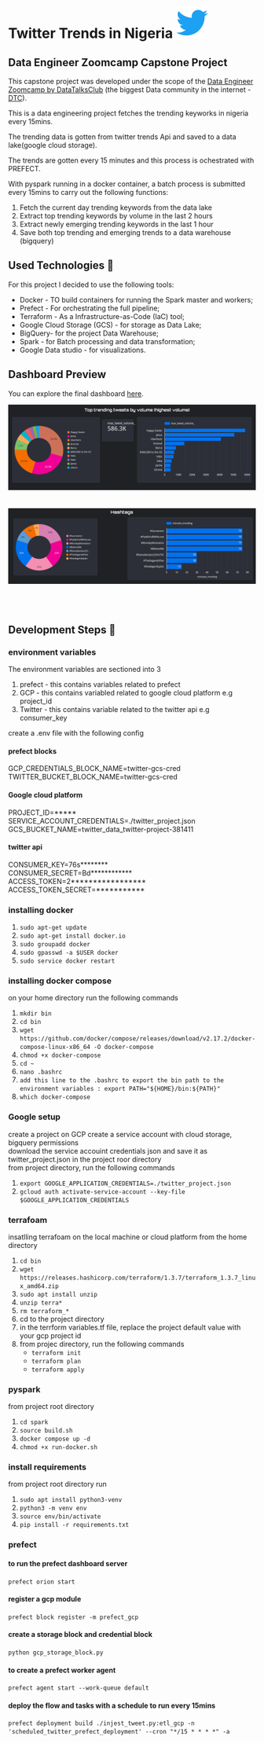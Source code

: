 # Twitter Trends in Nigeria   ![twitter](https://github.com/davidkingg/twitter-trends/blob/main/utills/twitter-logo-2429%20(1).png)
## Data Engineer Zoomcamp Capstone Project 

This capstone project was developed under the scope of the [Data Engineer Zoomcamp by DataTalksClub](https://github.com/DataTalksClub/data-engineering-zoomcamp) (the biggest Data community in the internet - [DTC](https://datatalks.club/)).

This is a data engineering project fetches the trending keyworks in nigeria every 15mins.  

The trending data is gotten from twitter trends Api and saved to a data lake(google cloud storage).  

The trends are gotten every 15 minutes and this process is ochestrated with PREFECT.  

With pyspark running in a docker container, a batch process is submitted every 15mins to carry out the following functions:  
1. Fetch the current day trending keywords from the data lake
2. Extract top trending keywords by volume in the last 2 hours
3. Extract newly emerging trending keywords in the last 1 hour
4. Save both top trending and emerging trends to a data warehouse (bigquery)


## Used Technologies 🔨

For this project I decided to use the following tools:
- Docker - TO build containers for running the Spark master and workers;
- Prefect - For orchestrating the full pipeline;
- Terraform - As a Infrastructure-as-Code (IaC) tool;
- Google Cloud Storage (GCS) - for storage as Data Lake;
- BigQuery- for the project Data Warehouse;
- Spark - for Batch processing and data transformation;
- Google Data studio - for visualizations.


## Dashboard Preview

You can explore the final dashboard [here](https://lookerstudio.google.com/reporting/9c44d5b0-c85e-4061-9d68-65c0ce5946d4).

![Dashboard Page 1](https://github.com/davidkingg/twitter-trends/blob/main/utills/dashboard2.png)</br>
</br>
</br>
![Dashboard Page 2](https://github.com/davidkingg/twitter-trends/blob/main/utills/dashboard1.png)

</br>
</br>


## Development Steps 🚧

### environment variables
The environment variables are sectioned into 3
1. prefect - this contains variables related to prefect 
2. GCP - this contains variabled related to google cloud platform e.g project_id
3. Twitter - this contains variable related to the twitter api e.g consumer_key

create a .env file with the following config
#### prefect blocks
GCP_CREDENTIALS_BLOCK_NAME=twitter-gcs-cred <br>
TWITTER_BUCKET_BLOCK_NAME=twitter-gcs-cred <br>
#### Google cloud platform
PROJECT_ID=*****
SERVICE_ACCOUNT_CREDENTIALS=./twitter_project.json
GCS_BUCKET_NAME=twitter_data_twitter-project-381411
#### twitter api
CONSUMER_KEY=76s******** <br>
CONSUMER_SECRET=Bd************<br>
ACCESS_TOKEN=2*****************<br>
ACCESS_TOKEN_SECRET=***********<br>


### installing docker
1. `sudo apt-get update`
2. `sudo apt-get install docker.io`
3. `sudo groupadd docker`
4. `sudo gpasswd -a $USER docker`
5. `sudo service docker restart`


### installing docker compose
on your home directory run the following commands
1. `mkdir bin`
2. `cd bin`
3. `wget https://github.com/docker/compose/releases/download/v2.17.2/docker-compose-linux-x86_64 -O docker-compose`
4. `chmod +x docker-compose`
5. `cd ~`
6. `nano .bashrc`
7. `add this line to the .bashrc to export the bin path to the environment variables : export PATH="${HOME}/bin:${PATH}"`
8. `which docker-compose`


### Google setup
create a project on GCP
create a service account with cloud storage, bigquery permissions <br>
download the service accouint credentials json and save it as twitter_project.json in the project roor directory <br>
from project directory, run the following commands <br>
1. `export GOOGLE_APPLICATION_CREDENTIALS=./twitter_project.json` <br>
2. `gcloud auth activate-service-account --key-file $GOOGLE_APPLICATION_CREDENTIALS` <br>


### terrafoam
insatlling terrafoam on the local machine or cloud platform
from the home directory
1. `cd bin`
2. `wget https://releases.hashicorp.com/terraform/1.3.7/terraform_1.3.7_linux_amd64.zip`
3. `sudo apt install unzip`
4. `unzip terra*`
5. `rm terraform_*`
6. cd to the project directory
7. in the terrform variables.tf file, replace the project default value with your gcp project id
8. from projec directory, run the following commands
    - `terraform init`
    - `terraform plan`
    - `terraform apply`



### pyspark
from project root directory
1. `cd spark`
2. `source build.sh`
3. `docker compose up -d`
4. `chmod +x run-docker.sh`


### install requirements
from project root directory run
1. `sudo apt install python3-venv`
2. `python3 -m venv env`
3. `source env/bin/activate`
5. `pip install -r requirements.txt`


### prefect
#### to run the prefect dashboard server
`prefect orion start`

#### register a gcp module
`prefect block register -m prefect_gcp`

#### create a storage block and credential block
`python gcp_storage_block.py`  

#### to create a prefect worker agent
`prefect agent start --work-queue default`

#### deploy the flow and tasks with a schedule to run every 15mins
`prefect deployment build ./injest_tweet.py:etl_gcp -n 'scheduled_twitter_prefect_deployment' --cron "*/15 * * * *" -a`



